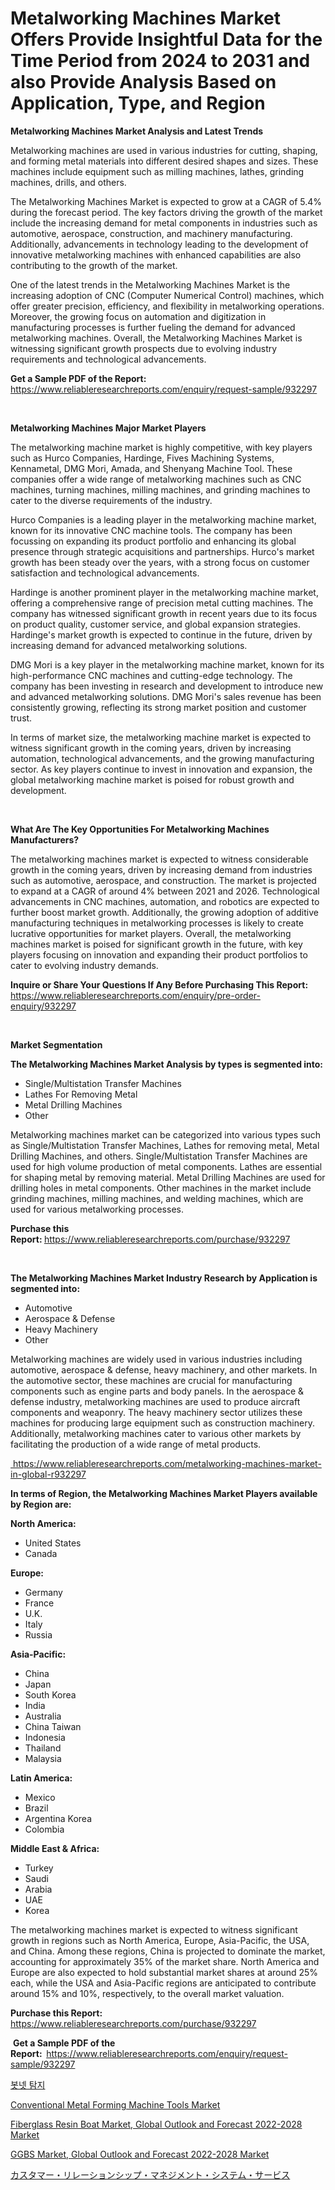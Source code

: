 <p><h1>Metalworking Machines Market Offers Provide Insightful Data for the Time Period from 2024 to 2031 and also Provide Analysis Based on Application, Type, and Region</h1></p><p><strong>Metalworking Machines Market Analysis and Latest Trends</strong></p>
<p><p>Metalworking machines are used in various industries for cutting, shaping, and forming metal materials into different desired shapes and sizes. These machines include equipment such as milling machines, lathes, grinding machines, drills, and others.</p><p>The Metalworking Machines Market is expected to grow at a CAGR of 5.4% during the forecast period. The key factors driving the growth of the market include the increasing demand for metal components in industries such as automotive, aerospace, construction, and machinery manufacturing. Additionally, advancements in technology leading to the development of innovative metalworking machines with enhanced capabilities are also contributing to the growth of the market.</p><p>One of the latest trends in the Metalworking Machines Market is the increasing adoption of CNC (Computer Numerical Control) machines, which offer greater precision, efficiency, and flexibility in metalworking operations. Moreover, the growing focus on automation and digitization in manufacturing processes is further fueling the demand for advanced metalworking machines. Overall, the Metalworking Machines Market is witnessing significant growth prospects due to evolving industry requirements and technological advancements.</p></p>
<p><strong>Get a Sample PDF of the Report:&nbsp;</strong> <a href="https://www.reliableresearchreports.com/enquiry/request-sample/932297">https://www.reliableresearchreports.com/enquiry/request-sample/932297</a></p>
<p>&nbsp;</p>
<p><strong>Metalworking Machines Major Market Players</strong></p>
<p><p>The metalworking machine market is highly competitive, with key players such as Hurco Companies, Hardinge, Fives Machining Systems, Kennametal, DMG Mori, Amada, and Shenyang Machine Tool. These companies offer a wide range of metalworking machines such as CNC machines, turning machines, milling machines, and grinding machines to cater to the diverse requirements of the industry.</p><p>Hurco Companies is a leading player in the metalworking machine market, known for its innovative CNC machine tools. The company has been focussing on expanding its product portfolio and enhancing its global presence through strategic acquisitions and partnerships. Hurco's market growth has been steady over the years, with a strong focus on customer satisfaction and technological advancements.</p><p>Hardinge is another prominent player in the metalworking machine market, offering a comprehensive range of precision metal cutting machines. The company has witnessed significant growth in recent years due to its focus on product quality, customer service, and global expansion strategies. Hardinge's market growth is expected to continue in the future, driven by increasing demand for advanced metalworking solutions.</p><p>DMG Mori is a key player in the metalworking machine market, known for its high-performance CNC machines and cutting-edge technology. The company has been investing in research and development to introduce new and advanced metalworking solutions. DMG Mori's sales revenue has been consistently growing, reflecting its strong market position and customer trust.</p><p>In terms of market size, the metalworking machine market is expected to witness significant growth in the coming years, driven by increasing automation, technological advancements, and the growing manufacturing sector. As key players continue to invest in innovation and expansion, the global metalworking machine market is poised for robust growth and development.</p></p>
<p>&nbsp;</p>
<p><strong>What Are The Key Opportunities For Metalworking Machines Manufacturers?</strong></p>
<p><p>The metalworking machines market is expected to witness considerable growth in the coming years, driven by increasing demand from industries such as automotive, aerospace, and construction. The market is projected to expand at a CAGR of around 4% between 2021 and 2026. Technological advancements in CNC machines, automation, and robotics are expected to further boost market growth. Additionally, the growing adoption of additive manufacturing techniques in metalworking processes is likely to create lucrative opportunities for market players. Overall, the metalworking machines market is poised for significant growth in the future, with key players focusing on innovation and expanding their product portfolios to cater to evolving industry demands.</p></p>
<p><strong>Inquire or Share Your Questions If Any Before Purchasing This Report:</strong> <a href="https://www.reliableresearchreports.com/enquiry/pre-order-enquiry/932297">https://www.reliableresearchreports.com/enquiry/pre-order-enquiry/932297</a></p>
<p>&nbsp;</p>
<p><strong>Market Segmentation</strong></p>
<p><strong>The Metalworking Machines Market Analysis by types is segmented into:</strong></p>
<p><ul><li>Single/Multistation Transfer Machines</li><li>Lathes For Removing Metal</li><li>Metal Drilling Machines</li><li>Other</li></ul></p>
<p><p>Metalworking machines market can be categorized into various types such as Single/Multistation Transfer Machines, Lathes for removing metal, Metal Drilling Machines, and others. Single/Multistation Transfer Machines are used for high volume production of metal components. Lathes are essential for shaping metal by removing material. Metal Drilling Machines are used for drilling holes in metal components. Other machines in the market include grinding machines, milling machines, and welding machines, which are used for various metalworking processes.</p></p>
<p><strong>Purchase this Report:&nbsp;</strong><a href="https://www.reliableresearchreports.com/purchase/932297">https://www.reliableresearchreports.com/purchase/932297</a></p>
<p>&nbsp;</p>
<p><strong>The Metalworking Machines Market Industry Research by Application is segmented into:</strong></p>
<p><ul><li>Automotive</li><li>Aerospace & Defense</li><li>Heavy Machinery</li><li>Other</li></ul></p>
<p><p>Metalworking machines are widely used in various industries including automotive, aerospace & defense, heavy machinery, and other markets. In the automotive sector, these machines are crucial for manufacturing components such as engine parts and body panels. In the aerospace & defense industry, metalworking machines are used to produce aircraft components and weaponry. The heavy machinery sector utilizes these machines for producing large equipment such as construction machinery. Additionally, metalworking machines cater to various other markets by facilitating the production of a wide range of metal products.</p></p>
<p><a href="https://www.reliableresearchreports.com/metalworking-machines-market-in-global-r932297">&nbsp;https://www.reliableresearchreports.com/metalworking-machines-market-in-global-r932297</a></p>
<p><strong>In terms of Region, the Metalworking Machines Market Players available by Region are:</strong></p>
<p>
    <p> <strong> North America: </strong>
        <ul>
            <li>United States</li>
            <li>Canada</li>
        </ul>
        </p> 
    <p> <strong> Europe: </strong>
        <ul>
            <li>Germany</li>
            <li>France</li>
            <li>U.K.</li>
            <li>Italy</li>
            <li>Russia</li>
        </ul>
        </p> 
    <p> <strong> Asia-Pacific: </strong>
        <ul>
            <li>China</li>
            <li>Japan</li>
            <li>South Korea</li>
            <li>India</li>
            <li>Australia</li>
            <li>China Taiwan</li>
            <li>Indonesia</li>
            <li>Thailand</li>
            <li>Malaysia</li>
        </ul>
        </p> 
    <p> <strong> Latin America: </strong>
        <ul>
            <li>Mexico</li>
            <li>Brazil</li>
            <li>Argentina Korea</li>
            <li>Colombia</li>
        </ul>
        </p> 
    <p> <strong> Middle East & Africa: </strong>
        <ul>
            <li>Turkey</li>
            <li>Saudi</li>
            <li>Arabia</li>
            <li>UAE</li>
            <li>Korea</li>
        </ul>
    </p>
    </p>
<p><p>The metalworking machines market is expected to witness significant growth in regions such as North America, Europe, Asia-Pacific, the USA, and China. Among these regions, China is projected to dominate the market, accounting for approximately 35% of the market share. North America and Europe are also expected to hold substantial market shares at around 25% each, while the USA and Asia-Pacific regions are anticipated to contribute around 15% and 10%, respectively, to the overall market valuation.</p></p>
<p><strong>Purchase this Report: </strong><a href="https://www.reliableresearchreports.com/purchase/932297">https://www.reliableresearchreports.com/purchase/932297</a></p>
<p>&nbsp;<strong>Get a Sample PDF of the Report:&nbsp;&nbsp;</strong><a href="https://www.reliableresearchreports.com/enquiry/request-sample/932297">https://www.reliableresearchreports.com/enquiry/request-sample/932297</a></p>
<p><strong></strong></p>
<p><p><a href="https://medium.com/@elisamohr1973/%EB%B4%87%EB%84%B7-%ED%83%90%EC%A7%80-%EC%8B%9C%EC%9E%A5-%EC%A1%B0%EC%82%AC-%EB%B3%B4%EA%B3%A0%EC%84%9C-%EA%B7%B8-%EC%97%AD%EC%82%AC-%EB%B0%8F-2024%EB%85%84%EB%B6%80%ED%84%B0-2031%EB%85%84%EA%B9%8C%EC%A7%80%EC%9D%98-%EC%98%88%EC%B8%A1-6c982cdc7ef2">봇넷 탐지</a></p><p><a href="https://github.com/LaceyZemlak1/Market-Research-Report-List-1/blob/main/conventional-metal-forming-machine-tools-market.md">Conventional Metal Forming Machine Tools Market</a></p><p><a href="https://www.linkedin.com/pulse/fiberglass-resin-boat-market-global-outlook-forecast-2022-2028-klj9c?trackingId=uEuqMRPQUh1w6MJ7RcPgLQ%3D%3D">Fiberglass Resin Boat Market, Global Outlook and Forecast 2022-2028 Market</a></p><p><a href="https://www.linkedin.com/pulse/ggbs-market-global-outlook-forecast-2022-2028-size-trends-complete-jmhtc?trackingId=GwkfJVv3Zv%2FljRMdySUGgA%3D%3D">GGBS Market, Global Outlook and Forecast 2022-2028 Market</a></p><p><a href="https://github.com/LizaHeller2023/Market-Research-Report-List-1/blob/main/406435983360.md">カスタマー・リレーションシップ・マネジメント・システム・サービス</a></p></p>